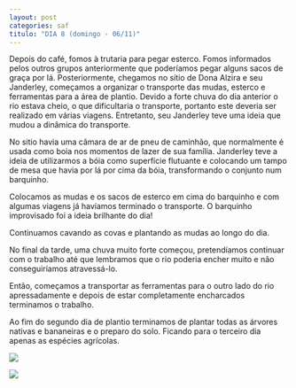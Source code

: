 ```yaml
---
layout: post
categories: saf
titulo: "DIA 8 (domingo - 06/11)"
---
```


Depois do café, fomos à trutaria para pegar esterco. Fomos informados pelos outros grupos anteriormente que poderíamos pegar alguns sacos de graça por lá. Posteriormente, chegamos no sítio de Dona Alzira e seu Janderley, começamos a organizar o transporte das mudas, esterco e ferramentas para a área de plantio. Devido a forte chuva do dia anterior o rio estava cheio, o que dificultaria o transporte, portanto este deveria ser realizado em várias viagens. Entretanto, seu Janderley teve uma ideia que mudou a dinâmica do transporte.

No sitio havia uma câmara de ar de pneu de caminhão, que normalmente é usada como boia nos momentos de lazer de sua família. Janderley teve a ideia de utilizarmos a bóia como superfície flutuante e colocando um tampo de mesa que havia por lá por cima da bóia, transformando o conjunto num barquinho.

Colocamos as mudas e os sacos de esterco em cima do barquinho e com algumas viagens já havíamos terminado o transporte. O barquinho improvisado foi a ideia brilhante do dia!

Continuamos cavando as covas e plantando as mudas ao longo do dia.

No final da tarde, uma chuva muito forte começou, pretendíamos continuar com o trabalho até que lembramos que o rio poderia encher muito e não conseguiríamos atravessá-lo.

Então, começamos a transportar as ferramentas para o outro lado do rio apressadamente e depois de estar completamente encharcados terminamos o trabalho.

Ao fim do segundo dia de plantio terminamos de plantar todas as árvores nativas e bananeiras e o preparo do solo. Ficando para o terceiro dia apenas as espécies agrícolas.

![](//c2.staticflickr.com/6/5472/30899249242_65809a2683_b.jpg)

![](//c2.staticflickr.com/6/5639/31041459105_3d2c03f814_b.jpg)

